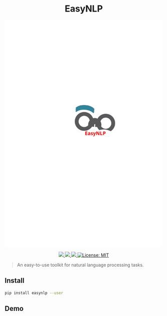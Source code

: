 <h1 align="center">EasyNLP</h1>

<img src="./documents/files/logo.svg" />

<p align="center">
  <a href="https://github.com/nrgeup">
    <img src="https://img.shields.io/badge/Author-Nrgeup-blue.svg" />
  </a>
  <a href="https://pypi.org/project/easynlp/">
    <img src="https://img.shields.io/pypi/v/easynlp.svg" />
  </a>
  <a href="https://pypi.org/project/easynlp/">
    <img src="https://img.shields.io/pypi/pyversions/easynlp.svg" />
  </a>
  <a href="https://github.com/nrgeup/EasyNLP/blob/master/LICENSE">
    <img alt="License: MIT" src="https://img.shields.io/badge/license-MIT-yellow.svg" target="_blank" />
  </a>
</p>

> An easy-to-use toolkit for natural language processing tasks.

## Install

```bash
pip install easynlp --user
```

## Demo





